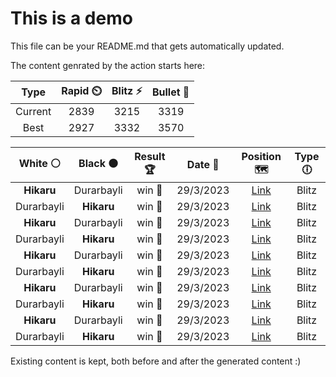 # This is a demo

This file can be your README.md that gets automatically updated.

The content genrated by the action starts here:

<!--START_SECTION:chessStats-->
<!-- Automatically generated with https://github.com/Balastrong/chess-stats-action -->

| Type | Rapid ⏲️ | Blitz ⚡ | Bullet 🔫 |
|:---:|:---:|:---:|:---:|
| Current | 2839 | 3215 | 3319 |
| Best | 2927 | 3332 | 3570 |

| White ⚪ | Black ⚫ | Result 🏆 | Date 📅 | Position 🗺️ | Type 🕕 |
|:---:|:---:|:---:|:---:|:---:|:---:|
| **Hikaru** | Durarbayli | win 🥇 | 29/3/2023 | <a href="http://www.ee.unb.ca/cgi-bin/tervo/fen.pl?select=1b6/8/p1R1k3/5N2/4K1PP/1P6/P7/r7 b - -">Link</a> | Blitz |
| Durarbayli | **Hikaru** | win 🥇 | 29/3/2023 | <a href="http://www.ee.unb.ca/cgi-bin/tervo/fen.pl?select=5r1k/5r1p/3p4/3Nn2R/3pP1q1/5p1Q/1P1B4/5K2 w - -">Link</a> | Blitz |
| **Hikaru** | Durarbayli | win 🥇 | 29/3/2023 | <a href="http://www.ee.unb.ca/cgi-bin/tervo/fen.pl?select=4qr2/2R1nr1k/pp2Q1p1/3p3p/3B4/7P/PP3PP1/4R1K1 b - -">Link</a> | Blitz |
| Durarbayli | **Hikaru** | win 🥇 | 29/3/2023 | <a href="http://www.ee.unb.ca/cgi-bin/tervo/fen.pl?select=rr4k1/3N2pp/4N3/4pP2/p7/P5Q1/1p1n2PP/1K6 w - -">Link</a> | Blitz |
| **Hikaru** | Durarbayli | win 🥇 | 29/3/2023 | <a href="http://www.ee.unb.ca/cgi-bin/tervo/fen.pl?select=R7/P4P1k/8/8/6pp/8/r7/6K1 b - -">Link</a> | Blitz |
| Durarbayli | **Hikaru** | win 🥇 | 29/3/2023 | <a href="http://www.ee.unb.ca/cgi-bin/tervo/fen.pl?select=4r1k1/3b2p1/p6p/P1pP1p2/1p1q1P2/1P1BB3/6PP/4R2K w - -">Link</a> | Blitz |
| **Hikaru** | Durarbayli | win 🥇 | 29/3/2023 | <a href="http://www.ee.unb.ca/cgi-bin/tervo/fen.pl?select=8/pp4p1/6rk/8/5K2/1P6/P6R/8 b - -">Link</a> | Blitz |
| Durarbayli | **Hikaru** | win 🥇 | 29/3/2023 | <a href="http://www.ee.unb.ca/cgi-bin/tervo/fen.pl?select=7k/R6B/3p4/1p1P4/P1n5/2P1p3/1P6/1K3r2 w - -">Link</a> | Blitz |
| **Hikaru** | Durarbayli | win 🥇 | 29/3/2023 | <a href="http://www.ee.unb.ca/cgi-bin/tervo/fen.pl?select=8/8/8/2p5/2Pb4/5K2/4Qp2/2k5 b - -">Link</a> | Blitz |
| Durarbayli | **Hikaru** | win 🥇 | 29/3/2023 | <a href="http://www.ee.unb.ca/cgi-bin/tervo/fen.pl?select=8/6p1/4kp2/2R1n3/4KB2/7P/1P2r3/8 w - -">Link</a> | Blitz |

<!--END_SECTION:chessStats-->

Existing content is kept, both before and after the generated content :)
